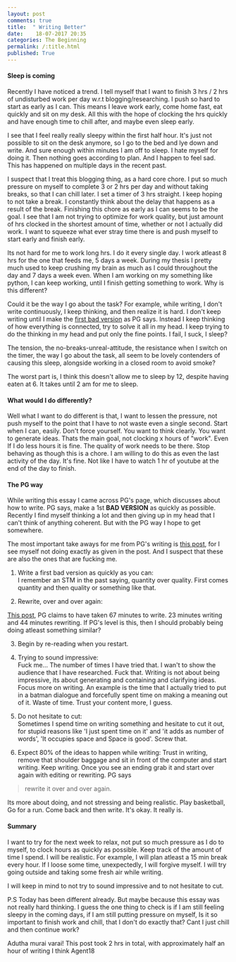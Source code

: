 ```yaml
---
layout: post
comments: true
title:  " Writing Better"
date:    18-07-2017 20:35
categories: The Beginning
permalink: /:title.html
published: True
---
```


#### Sleep is coming

Recently I have noticed a trend. I tell myself that I want to finish 3 hrs / 2 hrs of undisturbed work per day w.r.t blogging/researching. I push so hard to start as early as I can. This means I leave work early, come home fast, eat quickly and sit on my desk. All this with the hope of clocking the hrs quickly and have enough time to chill after, and maybe even sleep early. 

I see that I feel really really sleepy within the first half hour. It's just not possible to sit on the desk anymore, so I go to the bed and lye down and write. And sure enough within minutes I am off to sleep. I hate myself for doing it. Then nothing goes according to plan. And I happen to feel sad. This has happened on multiple days in the recent past.

I suspect that I treat this blogging thing, as a hard core chore. I put so much pressure on myself to complete 3 or 2 hrs per day and without taking breaks, so that I can chill later. I set a timer of 3 hrs straight. I keep hoping to not take a break. I constantly think about the delay that happens as a result of the break. Finishing this chore as early as I can seems to be the goal. I see that I am not trying to optimize for work quality, but just amount of hrs clocked in the shortest amount of time, whether or not I actually did work. I want to squeeze what ever stray time there is and push myself to start early and finish early.

Its not hard for me to work long hrs. I do it every single day. I work atleast 8 hrs for the one that feeds me, 5 days a week. During my thesis I pretty much used to keep crushing my brain as much as I could throughout the day and 7 days a week even. When I am working on my something like python, I can keep working, until I finish getting something to work. Why is this different?

Could it be the way I go about the task? For example, while writing, I don't write continuously, I keep thinking, and then realize it is hard. I don't keep writing until I make the [first bad version][PG_writing] as PG says. Instead I keep thinking of how everything is connected, try to solve it all in my head. I keep trying to do the thinking in my head and put only the fine points. I fail, I suck, I sleep?

The tension, the no-breaks-unreal-attitude, the resistance when I switch on the timer, the way I go about the task, all seem to be lovely contenders of causing this sleep, alongside working in a closed room to avoid smoke?

The worst part is, I think this doesn't allow me to sleep by 12, despite having eaten at 6. It takes until 2 am for me to sleep. 

#### What would I do differently? 

Well what I want to do different is that, I want to lessen the pressure, not push myself to the point that I have to not waste even a single second. Start when I can, easily. Don't force yourself. You want to think clearly. You want to generate ideas. Thats the main goal, not clocking x hours of "work".  Even If I do less hours it is fine. The quality of work needs to be there. Stop behaving as though this is a chore. I am willing to do this as even the last activity of the day. It's fine. Not like I have to watch 1 hr of youtube at the end of the day to finish.

#### The PG way

While writing this essay I came across PG's page, which discusses about how to write. PG says, make a 1st **BAD VERSION** as quickly as possible. Recently I find myself thinking a lot and then giving up in my head that I can't think of anything coherent. But with the PG way I hope to get somewhere.

The most important take aways for me from PG's writing is [this post][PG_writing], for I see myself not doing exactly as given in the post. And I suspect that these are also the ones that are fucking me.

1. Write a first bad version as quickly as you can:    
I remember an STM in the past saying, quantity over quality. First comes quantity and then quality or something like that.

2. Rewrite, over and over again:    


[This post][PG_writing], PG claims to have taken 67 minutes to write. 23 minutes writing and 44 minutes rewriting. If PG's level is this, then I should probably being doing atleast something similar?

3. Begin by re-reading when you restart.    

2. Trying to sound impressive:    
Fuck me... The number of times I have tried that. I wan't to show the audience that I have researched. Fuck that. Writing is not about being impressive, its about generating and containing and clarifying ideas. Focus more on writing. An example is the time that I actually tried to put in a batman dialogue and forcefully spent time on making a meaning out of it. Waste of time. Trust your content more, I guess.

3. Do not hesitate to cut:   
Sometimes I spend time on writing something and hesitate to cut it out, for stupid reasons like 'I just spent time on it' and 'it adds as number of words',  'It occupies space and Space is good'. Screw that.

4. Expect 80% of the ideas to happen while writing:
Trust in writing, remove that shoulder baggage and sit in front of the computer and start writing. Keep writing. Once you see an ending grab it and start over again with editing or rewriting. PG says 

>rewrite it over and over again.

Its more about doing, and not stressing and being realistic. Play basketball, Go for a run. Come back and then write. It's okay. It really is.

#### Summary

I want to try for the next week to relax, not put so much pressure as I do to myself, to clock hours as quickly as possible. Keep track of the amount of time I spend. I will be realistic. For example, I will plan atleast a 15 min break every hour. If I loose some time, unexpectedly, I will forgive myself. I will try going outside and taking some fresh air while writing.

I will keep in mind to not try to sound impressive and to not hesitate to cut.

P.S
Today has been different already. But maybe because this essay was not really hard thinking. I guess the one thing to check is if I am still feeling sleepy in the coming days, if I am still putting pressure on myself, Is it so important to finish work and chill, that I don't do exactly that? Cant I just chill and then continue work? 

Adutha murai varai! This post took 2 hrs in total, with  approximately half an hour of writing I think
Agent18

[PG_writing]:http://www.paulgraham.com/writing44.html


